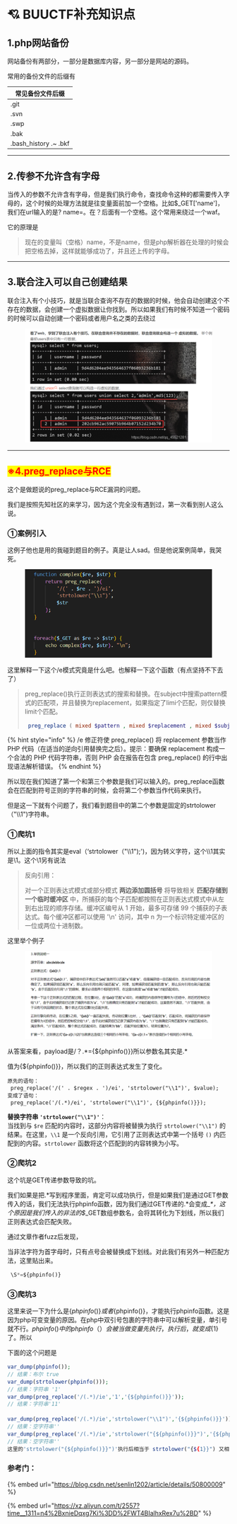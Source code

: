 # 💘 BUUCTF补充知识点

## 1.php网站备份

网站备份有两部分，一部分是数据库内容，另一部分是网站的源码。

常用的备份文件的后缀有



| 常见备份文件后缀                                                                      |
| ----------------------------------------------------------------------------- |
| .git                                                                          |
| .svn                                                                          |
| .swp                                                                          |
| .bak                                                                          |
| .bash\_history                                 .\~                       .bkf |

***

## 2.传参不允许含有字母

当传入的参数不允许含有字母，但是我们执行命令，查找命令这种的都需要传入字母的，这个时候的处理方法就是往变量面前加一个空格。比如$\_GET\['name']，我们在url输入的是?  name=。在？后面有一个空格。这个常用来绕过一个waf。

它的原理是

> 现在的变量叫（空格）name，不是name，但是php解析器在处理的时候会把空格去掉，这样就能够成功了，并且还上传的字母。

***

## 3.联合注入可以自己创建结果

联合注入有个小技巧，就是当联合查询不存在的数据的时候，他会自动创建这个不存在的数据，会创建一个虚拟数据让你找到。所以如果我们有时候不知道一个密码的时候可以自动创建一个密码或者用户名之类的去绕过

<figure><img src="../.gitbook/assets/image (169).png" alt=""><figcaption></figcaption></figure>





***



## <mark style="color:red;">※4.preg\_replace与RCE</mark>

这个是做题说的preg\_replace与RCE漏洞的问题。

我们是按照先知社区的来学习，因为这个完全没有遇到过，第一次看到别人这么说。

### ①案例引入

这例子他也是用的我碰到题目的例子。真是让人sad。但是他说案例简单，我哭死。

<figure><img src="../.gitbook/assets/image (10).png" alt=""><figcaption></figcaption></figure>

这里解释一下这个/e模式究竟是什么吧。也解释一下这个函数（有点坚持不下去了）

> preg\_replace()执行正则表达式的搜索和替换。在subject中搜索pattern模式的匹配项，并且替换为replacement，如果指定了limi个匹配，则仅替换limit个匹配。
>
> ```php
>  preg_replace ( mixed $pattern , mixed $replacement , mixed $subject [, int $limit ] )
> ```

{% hint style="info" %}
/e 修正符使 preg\_replace() 将 replacement 参数当作 PHP 代码（在适当的逆向引用替换完之后）。提示：要确保 replacement 构成一个合法的 PHP 代码字符串，否则 PHP 会在报告在包含 preg\_replace() 的行中出现语法解析错误。&#x20;
{% endhint %}

所以现在我们知道了第一个和第三个参数是我们可以输入的。preg\_replace函数会在匹配到符号正则的字符串的时候，会将第二个参数当作代码来执行。

但是这一下就有个问题了，我们看到题目中的第二个参数是固定的strtolower（"\\\1")字符串。



### ①爬坑1

所以上面的指令其实是eval（‘strtolower（"\\\1");')，因为转义字符，这个\\\1其实是\1。这个\1另有说法

> 反向引用：
>
> 对一个正则表达式模式或部分模式 **两边添加圆括号** 将导致相关 **匹配存储到一个临时缓冲区** 中，所捕获的每个子匹配都按照在正则表达式模式中从左到右出现的顺序存储。缓冲区编号从 1 开始，最多可存储 99 个捕获的子表达式。每个缓冲区都可以使用 '\n' 访问，其中 n 为一个标识特定缓冲区的一位或两位十进制数。
>
>

这里举个例子

<figure><img src="../.gitbook/assets/image (254).png" alt=""><figcaption></figcaption></figure>

从答案来看，payload是/？.\*={${phpinfo()\}}所以参数名其实是.\*

值为{${phpinfo()\}}，所以我们的正则表达式发生了变化。

```
原先的语句：
 preg_replace('/(' . $regex . ')/ei', 'strtolower("\\1")', $value);
变成了语句：
 preg_replace('/(.*)/ei', 'strtolower("\\1")', {${phpinfo()}});
```

**替换字符串 `'strtolower("\\1")'`**：\
当找到与 `$re` 匹配的内容时，这部分内容将被替换为执行 `strtolower("\\1")` 的结果。在这里，`\\1` 是一个反向引用，它引用了正则表达式中第一个括号 `()` 内匹配到的内容。`strtolower` 函数将这个匹配到的内容转换为小写。



### ②爬坑2

这个坑是GET传递参数导致的坑。

我们如果是把.\*写到程序里面，肯定可以成功执行，但是如果我们是通过GET参数传入的话，我们无法执行phpinfo函数，因为我们通过GET传递的.\*会变成\__\*，这个原因是我们传入的非法的$_\_GET数组参数名，会将其转化为下划线，所以我们正则表达式会匹配失败。

通过文章作者fuzz后发现，

当非法字符为首字母时，只有点号会被替换成下划线。对此我们有另外一种匹配方法，这里贴出来。

```python
 \S*=${phpinfo()}
```



### ③爬坑3

这里来说一下为什么是{${phpinfo()\}}或者${phpinfo()}，才能执行phpinfo函数。这是因为php可变变量的原因。在php中双引号包裹的字符串中可以解析变量，单引号就不行。${phpinfo()}中的phpinfo（）会被当做变量先执行，执行后，就变成${1}了。所以

下面的这个问题是

```php
var_dump(phpinfo()); 
// 结果：布尔 true
var_dump(strtolower(phpinfo()));
// 结果：字符串 '1'
var_dump(preg_replace('/(.*)/ie','1','{${phpinfo()}}'));
// 结果：字符串'11'

var_dump(preg_replace('/(.*)/ie','strtolower("\\1")','{${phpinfo()}}'));
// 结果：空字符串''
var_dump(preg_replace('/(.*)/ie','strtolower("{${phpinfo()}}")','{${phpinfo()}}'));
// 结果：空字符串''
这里的'strtolower("{${phpinfo()}}")'执行后相当于 strtolower("{${1}}") 又相当于 strtolower("{null}") 又相当于 '' 空字符串
```































### 参考门：

{% embed url="https://blog.csdn.net/senlin1202/article/details/50800009" %}

{% embed url="https://xz.aliyun.com/t/2557?time__1311=n4%2BxnieDqxg7Ki%3DD%2FWT4BIalhxRex7u%2BD" %}













